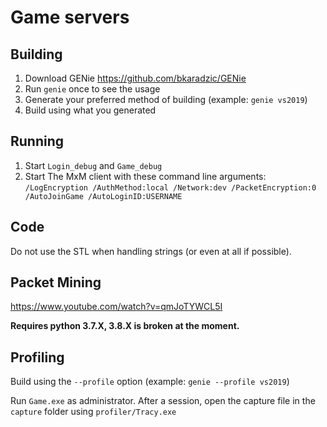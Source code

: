 # Game servers

## Building

1. Download GENie https://github.com/bkaradzic/GENie
2. Run `genie` once to see the usage
3. Generate your preferred method of building (example: `genie vs2019`)
4. Build using what you generated

## Running

1. Start `Login_debug` and `Game_debug`
2. Start The MxM client with these command line arguments: `/LogEncryption /AuthMethod:local /Network:dev /PacketEncryption:0 /AutoJoinGame /AutoLoginID:USERNAME`

## Code

Do not use the STL when handling strings (or even at all if possible).

## Packet Mining

https://www.youtube.com/watch?v=qmJoTYWCL5I

**Requires python 3.7.X, 3.8.X is broken at the moment.**

## Profiling

Build using the `--profile` option (example: `genie --profile vs2019`)

Run `Game.exe` as administrator. After a session, open the capture file in the `capture` folder using `profiler/Tracy.exe`



